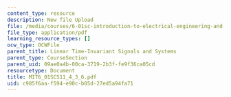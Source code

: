 ```yaml
---
content_type: resource
description: New file Upload
file: /media/courses/6-01sc-introduction-to-electrical-engineering-and-computer-science-i-spring-2011/c985f6aaf594e90cb05d27ed5a94fa71_MIT6_01SCS11_4_3_6.pdf
file_type: application/pdf
learning_resource_types: []
ocw_type: OCWFile
parent_title: Linear Time-Invariant Signals and Systems
parent_type: CourseSection
parent_uid: 09ae0a4b-00ca-3719-2b3f-fe9f36ca05cd
resourcetype: Document
title: MIT6_01SCS11_4_3_6.pdf
uid: c985f6aa-f594-e90c-b05d-27ed5a94fa71
---
```

